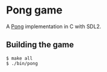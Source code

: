 # Pong game

A [Pong](https://en.wikipedia.org/wiki/Pong) implementation in C with SDL2.

## Building the game

```console
$ make all
$ ./bin/pong
```
